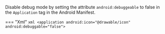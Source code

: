 Disable debug mode by setting the attribute `android:debuggeable` to false in the `Application` tag in the Android Manifest.

=== "Xml"
	```xml
	<application android:icon="@drawable/icon" android:debuggable="false">
	```
